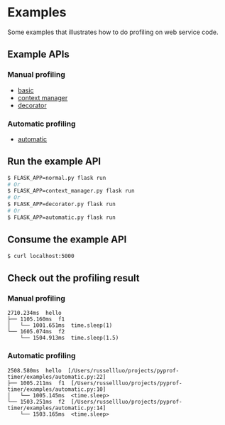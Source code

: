 # Examples

Some examples that illustrates how to do profiling on web service code.


## Example APIs

### Manual profiling

- [basic](basic.py)
- [context manager](context_manager.py)
- [decorator](decorator.py)

### Automatic profiling

- [automatic](automatic.py)


## Run the example API

```bash
$ FLASK_APP=normal.py flask run
# Or
$ FLASK_APP=context_manager.py flask run
# Or
$ FLASK_APP=decorator.py flask run
# Or
$ FLASK_APP=automatic.py flask run
```

## Consume the example API

```bash
$ curl localhost:5000
```

## Check out the profiling result

### Manual profiling

```
2710.234ms  hello
├── 1105.160ms  f1
│   └── 1001.651ms  time.sleep(1)
└── 1605.074ms  f2
    └── 1504.913ms  time.sleep(1.5)

```

### Automatic profiling

```
2508.580ms  hello  [/Users/russellluo/projects/pyprof-timer/examples/automatic.py:22]
├── 1005.211ms  f1  [/Users/russellluo/projects/pyprof-timer/examples/automatic.py:10]
│   └── 1005.145ms  <time.sleep>
└── 1503.251ms  f2  [/Users/russellluo/projects/pyprof-timer/examples/automatic.py:14]
    └── 1503.165ms  <time.sleep>

```
